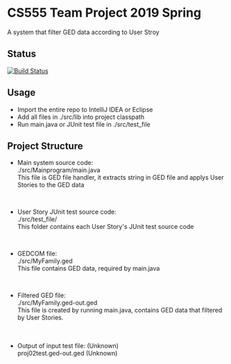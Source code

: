 # CS555 Team Project 2019 Spring

A system that filter GED data according to User Stroy

## Status

[![Build Status](https://travis-ci.org/Shih-Hao-Lo/cs555teamproj2019spring.svg?branch=master)](https://travis-ci.org/Shih-Hao-Lo/cs555teamproj2019spring)

## Usage

* Import the entire repo to IntelliJ IDEA or Eclipse
* Add all files in ./src/lib into project classpath
* Run main.java or JUnit test file in ./src/test_file

## Project Structure

* Main system source code: <br>
  ./src/Mainprogram/main.java <br>
  This file is GED file handler, it extracts string in GED file and applys User Stories to the GED data <br>
 <br>
 
* User Story JUnit test source code: <br>
  ./src/test_file/ <br>
  This folder contains each User Story's JUnit test source code <br>
<br>

* GEDCOM file:<br>
  ./src/MyFamily.ged <br>
  This file contains GED data, required by main.java <br>
<br>

* Filtered GED file: <br>
  ./src/MyFamily.ged-out.ged <br>
  This file is created by running main.java, contains GED data that filtered by User Stories. <br>
  <br>
  <br>
  
* Output of input test file: (Unknown) <br>
  proj02test.ged-out.ged  (Unknown) <br>
